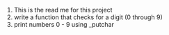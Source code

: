 1. This is the read me for this project
2. write a function that checks for a digit (0 through 9)
3. print numbers 0 - 9 using _putchar
